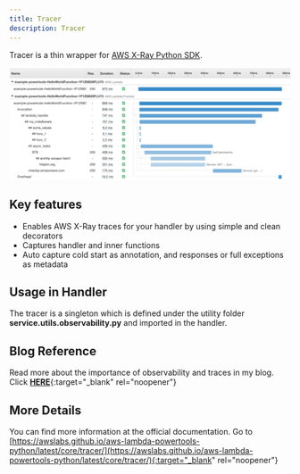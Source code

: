 ```yaml
---
title: Tracer
description: Tracer
---
```

Tracer is a thin wrapper for [AWS X-Ray Python SDK](https://github.com/aws/aws-xray-sdk-python/).

![Tracer](../media/tracer.png)

## Key features
* Enables AWS X-Ray traces for your handler by using simple and clean decorators
* Captures handler and inner functions
* Auto capture cold start as annotation, and responses or full exceptions as metadata



## Usage in Handler
The tracer is a singleton which is defined under the utility folder **service.utils.observability.py** and imported in the handler.

## Blog Reference
Read more about the importance of observability and traces in my blog. Click [**HERE**](https://www.ranthebuilder.cloud/post/aws-lambda-cookbook-elevate-your-handler-s-code-part-2-observability){:target="_blank" rel="noopener"}


## More Details
You can find more information at the official documentation. Go to [https://awslabs.github.io/aws-lambda-powertools-python/latest/core/tracer/](https://awslabs.github.io/aws-lambda-powertools-python/latest/core/tracer/){:target="_blank" rel="noopener"}
